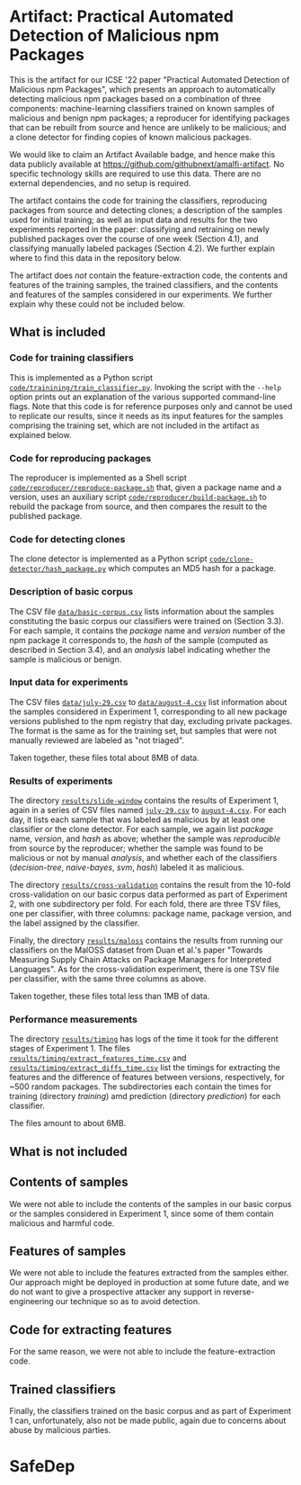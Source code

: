 # Artifact: Practical Automated Detection of Malicious npm Packages

This is the artifact for our ICSE '22 paper "Practical Automated Detection of Malicious npm Packages", which presents an approach to automatically detecting malicious npm packages based on a combination of three components: machine-learning classifiers trained on known samples of malicious and benign npm packages; a reproducer for identifying packages that can be rebuilt from source and hence are unlikely to be malicious; and a clone detector for finding copies of known malicious packages.

We would like to claim an Artifact Available badge, and hence make this data publicly available at https://github.com/githubnext/amalfi-artifact. No specific technology skills are required to use this data. There are no external dependencies, and no setup is required.

The artifact contains the code for training the classifiers, reproducing packages from source and detecting clones; a description of the samples used for initial training; as well as input data and results for the two experiments reported in the paper: classifying and retraining on newly published packages over the course of one week (Section 4.1), and classifying manually labeled packages (Section 4.2). We further explain where to find this data in the repository below.

The artifact does _not_ contain the feature-extraction code, the contents and features of the training samples, the trained classifiers, and the contents and features of the samples considered in our experiments. We further explain why these could not be included below.

## What is included

### Code for training classifiers

This is implemented as a Python script [`code/trainining/train_classifier.py`](code/training/train_classifier.py). Invoking the script with the `--help` option prints out an explanation of the various supported command-line flags. Note that this code is for reference purposes only and cannot be used to replicate our results, since it needs as its input features for the samples comprising the training set, which are not included in the artifact as explained below.

### Code for reproducing packages 

The reproducer is implemented as a Shell script [`code/reproducer/reproduce-package.sh`](code/reproducer/reproduce-package.sh) that, given a package name and a version, uses an auxiliary script [`code/reproducer/build-package.sh`](code/reproducer/build-package.sh) to rebuild the package from source, and then compares the result to the published package.

### Code for detecting clones

The clone detector is implemented as a Python script [`code/clone-detector/hash_package.py`](code/clone-detector/hash_package.py) which computes an MD5 hash for a package. 

### Description of basic corpus

The CSV file [`data/basic-corpus.csv`](data/basic-corpus.csv) lists information about the samples constituting the basic corpus our classifiers were trained on (Section 3.3). For each sample, it contains the _package_ name and _version_ number of the npm package it corresponds to, the _hash_ of the sample (computed as described in Section 3.4), and an _analysis_ label indicating whether the sample is malicious or benign.

### Input data for experiments

The CSV files [`data/july-29.csv`](data/july-29.csv) to [`data/august-4.csv`](data/august-4.csv) list information about the samples considered in Experiment 1, corresponding to all new package versions published to the npm registry that day, excluding private packages. The format is the same as for the training set, but samples that were not manually reviewed are labeled as "not triaged".

Taken together, these files total about 8MB of data.

### Results of experiments

The directory [`results/slide-window`](results/slide-window) contains the results of Experiment 1, again in a series of CSV files named [`july-29.csv`](results/slide-window/july-29.csv) to [`august-4.csv`](results/slide-window/august-4.csv). For each day, it lists each sample that was labeled as malicious by at least one classifier or the clone detector. For each sample, we again list _package_ name, _version_, and _hash_ as above; whether the sample was _reproducible_ from source by the reproducer; whether the sample was found to be malicious or not by manual _analysis_, and whether each of the classifiers (_decision-tree_, _naive-bayes_, _svm_, _hash_) labeled it as malicious.

The directory [`results/cross-validation`](results/cross-validation) contains the result from the 10-fold cross-validation on our basic corpus data performed as part of Experiment 2, with one subdirectory per fold. For each fold, there are three TSV files, one per classifier, with three columns: package name, package version, and the label assigned by the classifier.

Finally, the directory [`results/maloss`](results/maloss) contains the results from running our classifiers on the MalOSS dataset from Duan et al.'s paper "Towards Measuring Supply Chain Attacks on Package Managers for Interpreted Languages". As for the cross-validation experiment, there is one TSV file per classifier, with the same three columns as above.

Taken together, these files total less than 1MB of data. 

### Performance measurements 

The directory [`results/timing`](results/timing) has logs of the time it took for the different stages of Experiment 1. The files [`results/timing/extract_features_time.csv`](results/timing/extract_features_time.csv) and [`results/timing/extract_diffs_time.csv`](results/timing/extract_diffs_time.csv) list the timings for extracting the features and the difference of features between versions, respectively, for ~500 random packages. The subdirectories each contain the times for training (directory _training_) amd prediction (directory _prediction_) for each classifier. 

The files amount to about 6MB. 

## What is not included

## Contents of samples

We were not able to include the contents of the samples in our basic corpus or the samples considered in Experiment 1, since some of them contain malicious and harmful code.

## Features of samples

We were not able to include the features extracted from the samples either. Our approach might be deployed in production at some future date, and we do not want to give a prospective attacker any support in reverse-engineering our technique so as to avoid detection.

## Code for extracting features

For the same reason, we were not able to include the feature-extraction code.

## Trained classifiers

Finally, the classifiers trained on the basic corpus and as part of Experiment 1 can, unfortunately, also not be made public, again due to concerns about abuse by malicious parties.
# SafeDep
